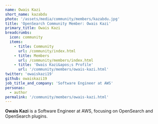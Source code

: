 ```yaml
---
name: Owais Kazi
short_name: kazabdu
photo: '/assets/media/community/members/kazabdu.jpg'
title: 'OpenSearch Community Member: Owais Kazi'
primary_title: Owais Kazi
breadcrumbs:
  icon: community
  items:
    - title: Community
      url: /community/index.html
    - title: Members
      url: /community/members/index.html
    - title: 'Owais Kazi&apos;s Profile'
      url: '/community/members/owais-kazi.html'
twitter: 'owaiskazi19'
github: owaiskazi19
job_title_and_company: 'Software Engineer at AWS'
personas:
  - author
permalink: '/community/members/owais-kazi.html'
---
```


**Owais Kazi** is a Software Engineer at AWS, focusing on OpenSearch and OpenSearch plugins. 